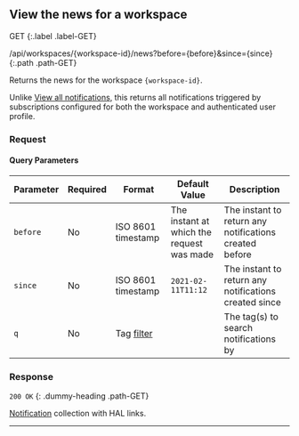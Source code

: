 ## View the news for a workspace

GET
{:.label .label-GET}

/api/workspaces/{workspace-id}/news?before={before}&since={since}
{:.path .path-GET}

Returns the news for the workspace `{workspace-id}`.

Unlike [View all notifications](notifications#view-all-notifications), this returns all notifications triggered by subscriptions configured for both the workspace and authenticated user profile.

### Request
#### Query Parameters

Parameter | Required | Format | Default Value | Description
--------- | -------- | ------ | ------------- | -----------
`before` | No | ISO 8601 timestamp | The instant at which the request was made | The instant to return any notifications created before
`since` | No | ISO 8601 timestamp | `2021-02-11T11:12` | The instant to return any notifications created since
`q` | No | Tag [filter]({{site.baseurl}}/api/links#filter) | | The tag(s) to search notifications by

### Response
`200 OK`
{: .dummy-heading .path-GET}

[Notification](notifications#notification) collection with HAL links.

---
